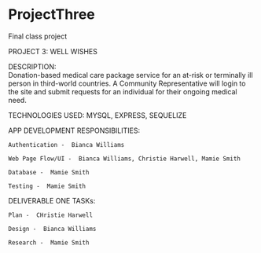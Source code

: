 # ProjectThree
Final class project

PROJECT 3:   WELL WISHES

DESCRIPTION:  
 Donation-based medical care package service for an at-risk or terminally ill person in third-world countries.  A Community Representative will login to the site and submit requests for an individual for their ongoing medical need.


TECHNOLOGIES USED:
    MYSQL, EXPRESS, SEQUELIZE


APP DEVELOPMENT RESPONSIBILITIES:

    Authentication -  Bianca Williams

    Web Page Flow/UI -  Bianca Williams, Christie Harwell, Mamie Smith

    Database -  Mamie Smith

    Testing -  Mamie Smith  


DELIVERABLE ONE TASKs:

    Plan -  CHristie Harwell

    Design -  Bianca Williams

    Research -  Mamie Smith
